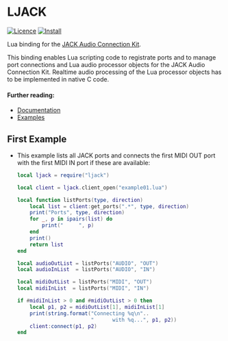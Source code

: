 # LJACK 
[![Licence](http://img.shields.io/badge/Licence-MIT-brightgreen.svg)](LICENSE)
[![Install](https://img.shields.io/badge/Install-LuaRocks-brightgreen.svg)](https://luarocks.org/modules/osch/ljack)

<!-- ---------------------------------------------------------------------------------------- -->

Lua binding for the [JACK Audio Connection Kit](https://jackaudio.org/).

This binding enables Lua scripting code to registrate ports and to manage port
connections and Lua audio processor objects for the JACK Audio Connection Kit. 
Realtime audio processing of the Lua processor objects has to be implemented in
native C code. 

<!-- ---------------------------------------------------------------------------------------- -->

#### Further reading:
   * [Documentation](./doc/README.md#ljack-documentation)
   * [Examples](./examples/README.md#ljack-examples)

<!-- ---------------------------------------------------------------------------------------- -->

## First Example

* This example lists all JACK ports and connects the first MIDI OUT port with
  the first MIDI IN port if these are available:
  
    ```lua
    local ljack = require("ljack")
    
    local client = ljack.client_open("example01.lua")
    
    local function listPorts(type, direction)
        local list = client:get_ports(".*", type, direction)
        print("Ports", type, direction)
        for _, p in ipairs(list) do
            print("     ", p)
        end
        print()
        return list
    end
    
    local audioOutList = listPorts("AUDIO", "OUT")
    local audioInList  = listPorts("AUDIO", "IN")
    
    local midiOutList = listPorts("MIDI", "OUT")
    local midiInList  = listPorts("MIDI", "IN")
    
    if #midiInList > 0 and #midiOutList > 0 then
        local p1, p2 = midiOutList[1], midiInList[1]
        print(string.format("Connecting %q\n"..
                            "      with %q...", p1, p2))
        client:connect(p1, p2)
    end
    ```

<!-- ---------------------------------------------------------------------------------------- -->
